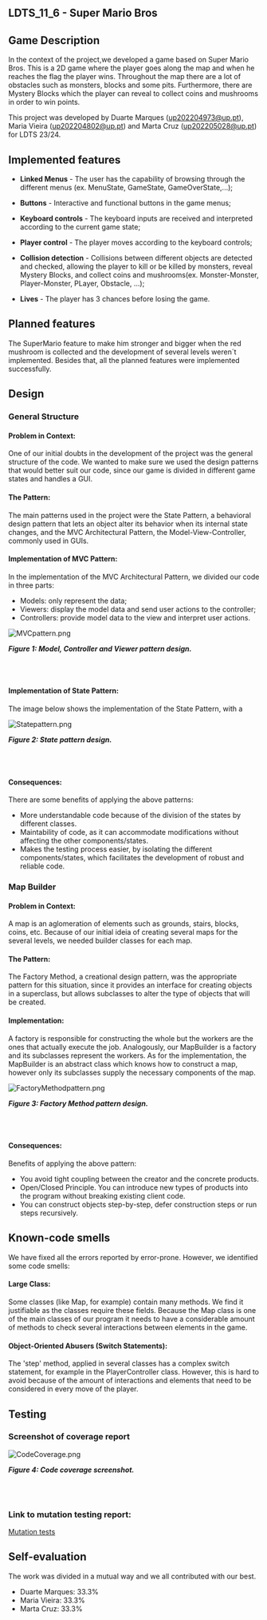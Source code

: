 ## LDTS_11_6 - Super Mario Bros

## Game Description
In the context of the project,we developed a game based on Super Mario Bros.
This is a 2D game where the player goes along the map and when he reaches the flag the player wins.
Throughout the map there are a lot of obstacles such as monsters, blocks and some pits.
Furthermore, there are Mystery Blocks which the player can reveal to collect coins and mushrooms in order to win points.

This project was developed by
Duarte Marques (up202204973@up.pt),
Maria Vieira (up202204802@up.pt)
and Marta Cruz (up202205028@up.pt)
for LDTS 23/24.

## Implemented features

- **Linked Menus** - The user has the capability of browsing through the different menus (ex. MenuState, GameState, GameOverState,...);

- **Buttons** - Interactive and functional buttons in the game menus;

- **Keyboard controls** - The keyboard inputs are received and interpreted according to the current game state;

- **Player control** - The player moves according to the keyboard controls;

- **Collision detection** - Collisions between different objects are detected and checked, allowing the player to kill or be killed by monsters, reveal Mystery Blocks, and collect coins and mushrooms(ex. Monster-Monster, Player-Monster, PLayer, Obstacle, ...);

- **Lives** - The player has 3 chances before losing the game.


## Planned features
The SuperMario feature to make him stronger and bigger when the red mushroom is collected and the development of several levels weren´t implemented.
Besides that, all the planned features were implemented successfully.

## Design

### General Structure
#### Problem in Context:
One of our initial doubts in the development of the project was the general structure of the code. We wanted to make sure we used the design patterns that would better suit our code, since our game is divided in different game states and handles a GUI. 

#### The Pattern:
The main patterns used in the project were the State Pattern, a behavioral design pattern that lets an object alter its behavior when its internal state changes, and the MVC Architectural Pattern, the Model-View-Controller, commonly used in GUIs.

#### Implementation of MVC Pattern:

In the implementation of the MVC Architectural Pattern, we divided our code in three parts:
 - Models: only represent the data;
 - Viewers: display the model data and send user actions to the controller;
 - Controllers: provide model data to the view and interpret user actions.

![MVCpattern.png](UMLs%2FMVCpattern.png)
<p align="" justify="">
  <b><i>Figure 1: Model, Controller and Viewer pattern design.</i></b>
</p>
<br>
<br />


#### Implementation of State Pattern:

The image below shows the implementation of the State Pattern, with a 

![Statepattern.png](UMLs%2FStatepattern.png)
<p align="" justify="">
  <b><i>Figure 2: State pattern design.</i></b>
</p>
<br>
<br />


#### Consequences:

There are some benefits of applying the above patterns:
- More understandable code because of the division of the states by different classes.
- Maintability of code, as it can accommodate modifications without affecting the other components/states.
- Makes the testing process easier, by isolating the different components/states, which facilitates the development of robust and reliable code.


### Map Builder

#### Problem in Context:
A map is an aglomeration of elements such as grounds, stairs, blocks, coins, etc. Because of our initial ideia of creating several maps for the several levels, we needed builder classes for each map.

#### The Pattern:
The Factory Method, a creational design pattern, was the appropriate pattern for this situation, since it provides an interface for creating objects in a superclass, but allows subclasses to alter the type of objects that will be created.

#### Implementation:
A factory is responsible for constructing the whole but the workers 
are the ones that actually execute the job. 
Analogously, our MapBuilder is a factory and its subclasses represent the workers. 
As for the implementation, the MapBuilder is an 
abstract class which knows how to construct a map, 
however only its subclasses supply the necessary components 
of the map.


![FactoryMethodpattern.png](UMLs%2FFactoryMethodpattern.png)
<p align="" justify="">
  <b><i>Figure 3: Factory Method pattern design.</i></b>
</p>
<br>
<br />

#### Consequences:
Benefits of applying the above pattern:
- You avoid tight coupling between the creator and the concrete products.
- Open/Closed Principle. You can introduce new types of products into the program without breaking existing client code.
- You can construct objects step-by-step, defer construction steps or run steps recursively.


## Known-code smells
We have fixed all the errors reported by error-prone. 
However, we identified some code smells:

#### Large Class:
Some classes (like Map, for example) contain many methods. 
We find it justifiable as the classes require these fields. 
Because the Map class is one of the main classes of our program 
it needs to have a considerable amount of methods
to check several interactions between elements in the game.

#### Object-Oriented Abusers (Switch Statements):
The 'step' method, applied in several classes has a complex switch statement, for example in the PlayerController class.
However, this is hard to avoid because of the amount of interactions and elements that need to be considered
in every move of the player.


## Testing

### Screenshot of coverage report
![CodeCoverage.png](images%2FCodeCoverage.png)
<p align="" justify="">
  <b><i>Figure 4: Code coverage screenshot.</i></b>
</p>
<br>
<br />


### Link to mutation testing report: 
[Mutation tests](docs/reports/pitest/202312212037/index.html)


## Self-evaluation

The work was divided in a mutual way and we all contributed with our best.
- Duarte Marques: 33.3%
- Maria Vieira: 33.3%
- Marta Cruz: 33.3%
